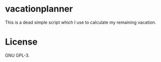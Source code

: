 # vacationplanner
This is a dead simple script which I use to calculate my remaining vacation.

# License
GNU GPL-3.
